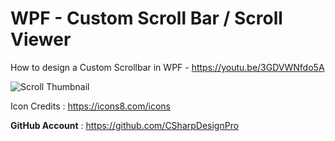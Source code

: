 # WPF - Custom Scroll Bar / Scroll Viewer 


How to design a Custom Scrollbar in WPF - https://youtu.be/3GDVWNfdo5A 

![Scroll Thumbnail](https://user-images.githubusercontent.com/55704859/179337269-c9a16e21-f037-4416-afbc-e4edaef36430.jpg)

Icon Credits : https://icons8.com/icons

<b>GitHub Account</b> : https://github.com/CSharpDesignPro

